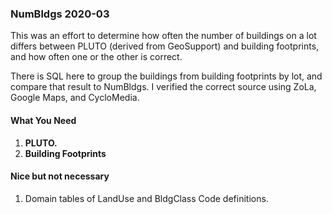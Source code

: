 <h3>NumBldgs 2020-03</h3>

<p>This was an effort to determine how often the number of buildings on a lot differs between PLUTO
(derived from GeoSupport) and building footprints, and how often one or the other is correct.</p>

<p>There is SQL here to group the buildings from building footprints by lot, and compare that
result to NumBldgs. I verified the correct source using ZoLa, Google Maps, and CycloMedia.</p>

<h4>What You Need</h4>

<ol>
<li><strong>PLUTO.</strong></li>
<li><strong>Building Footprints</strong></li>
</ol>

<h4>Nice but not necessary</h4>
<ol>
<li>Domain tables of LandUse and BldgClass Code definitions.</li>
</ol>
